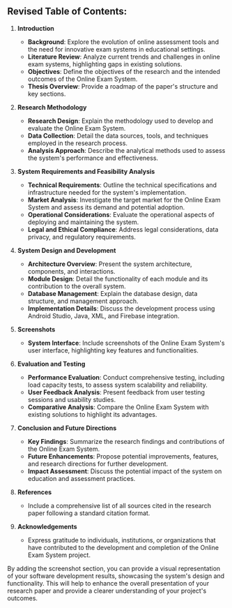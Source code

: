 
## Revised Table of Contents:

1. **Introduction**
   - **Background**: Explore the evolution of online assessment tools and the need for innovative exam systems in educational settings.
   - **Literature Review**: Analyze current trends and challenges in online exam systems, highlighting gaps in existing solutions.
   - **Objectives**: Define the objectives of the research and the intended outcomes of the Online Exam System.
   - **Thesis Overview**: Provide a roadmap of the paper's structure and key sections.

2. **Research Methodology**
   - **Research Design**: Explain the methodology used to develop and evaluate the Online Exam System.
   - **Data Collection**: Detail the data sources, tools, and techniques employed in the research process.
   - **Analysis Approach**: Describe the analytical methods used to assess the system's performance and effectiveness.

3. **System Requirements and Feasibility Analysis**
   - **Technical Requirements**: Outline the technical specifications and infrastructure needed for the system's implementation.
   - **Market Analysis**: Investigate the target market for the Online Exam System and assess its demand and potential adoption.
   - **Operational Considerations**: Evaluate the operational aspects of deploying and maintaining the system.
   - **Legal and Ethical Compliance**: Address legal considerations, data privacy, and regulatory requirements.

4. **System Design and Development**
   - **Architecture Overview**: Present the system architecture, components, and interactions.
   - **Module Design**: Detail the functionality of each module and its contribution to the overall system.
   - **Database Management**: Explain the database design, data structure, and management approach.
   - **Implementation Details**: Discuss the development process using Android Studio, Java, XML, and Firebase integration.

5. **Screenshots**
   - **System Interface**: Include screenshots of the Online Exam System's user interface, highlighting key features and functionalities.

6. **Evaluation and Testing**
   - **Performance Evaluation**: Conduct comprehensive testing, including load capacity tests, to assess system scalability and reliability.
   - **User Feedback Analysis**: Present feedback from user testing sessions and usability studies.
   - **Comparative Analysis**: Compare the Online Exam System with existing solutions to highlight its advantages.

7. **Conclusion and Future Directions**
   - **Key Findings**: Summarize the research findings and contributions of the Online Exam System.
   - **Future Enhancements**: Propose potential improvements, features, and research directions for further development.
   - **Impact Assessment**: Discuss the potential impact of the system on education and assessment practices.

8. **References**
   - Include a comprehensive list of all sources cited in the research paper following a standard citation format.

9. **Acknowledgements**
   - Express gratitude to individuals, institutions, or organizations that have contributed to the development and completion of the Online Exam System project.

By adding the screenshot section, you can provide a visual representation of your software development results, showcasing the system's design and functionality. This will help to enhance the overall presentation of your research paper and provide a clearer understanding of your project's outcomes.
